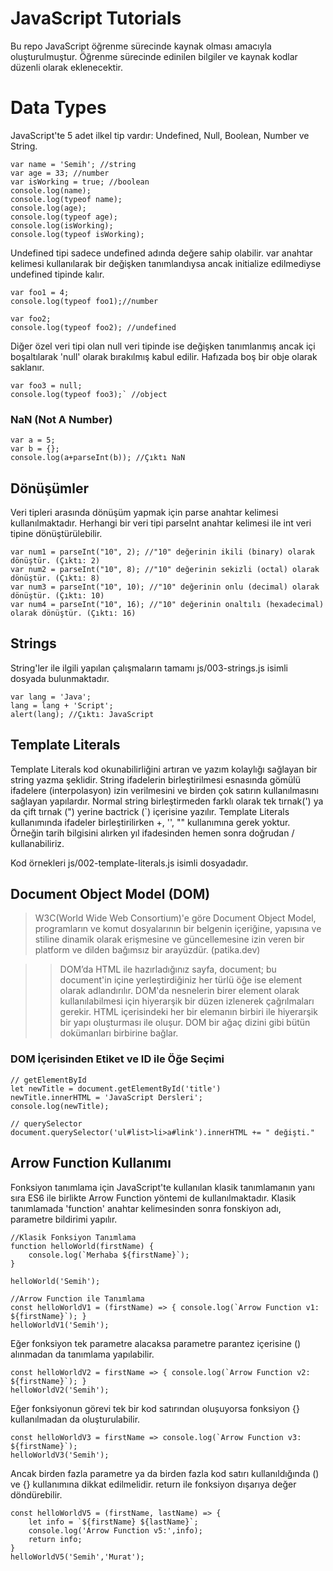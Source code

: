 # JavaScript Tutorials
Bu repo JavaScript öğrenme sürecinde kaynak olması amacıyla oluşturulmuştur. Öğrenme sürecinde edinilen bilgiler ve kaynak kodlar düzenli olarak eklenecektir.

# Data Types
JavaScript'te 5 adet ilkel tip vardır: Undefined, Null, Boolean, Number ve String.

```
var name = 'Semih'; //string
var age = 33; //number
var isWorking = true; //boolean
console.log(name);
console.log(typeof name);
console.log(age);
console.log(typeof age);
console.log(isWorking);
console.log(typeof isWorking);
```

Undefined tipi sadece undefined adında değere sahip olabilir. var anahtar kelimesi kullanılarak bir değişken tanımlandıysa ancak initialize edilmediyse undefined tipinde kalır.

```
var foo1 = 4;
console.log(typeof foo1);//number

var foo2;
console.log(typeof foo2); //undefined
```

Diğer özel veri tipi olan null veri tipinde ise değişken tanımlanmış ancak içi boşaltılarak 'null' olarak bırakılmış kabul edilir. Hafızada boş bir obje olarak saklanır.

```
var foo3 = null;
console.log(typeof foo3);` //object
```

### NaN (Not A Number)
```
var a = 5;
var b = {};
console.log(a+parseInt(b)); //Çıktı NaN
```

## Dönüşümler
Veri tipleri arasında dönüşüm yapmak için parse anahtar kelimesi kullanılmaktadır. Herhangi bir veri tipi parseInt anahtar kelimesi ile int veri tipine dönüştürülebilir.

```
var num1 = parseInt("10", 2); //"10" değerinin ikili (binary) olarak dönüştür. (Çıktı: 2)
var num2 = parseInt("10", 8); //"10" değerinin sekizli (octal) olarak dönüştür. (Çıktı: 8)
var num3 = parseInt("10", 10); //"10" değerinin onlu (decimal) olarak dönüştür. (Çıktı: 10)
var num4 = parseInt("10", 16); //"10" değerinin onaltılı (hexadecimal) olarak dönüştür. (Çıktı: 16)
```

## Strings
String'ler ile ilgili yapılan çalışmaların tamamı js/003-strings.js isimli dosyada bulunmaktadır.
```
var lang = 'Java';
lang = lang + 'Script';
alert(lang); //Çıktı: JavaScript
```

## Template Literals

Template Literals kod okunabilirliğini artıran ve yazım kolaylığı sağlayan bir string yazma şeklidir.  String ifadelerin birleştirilmesi esnasında gömülü ifadelere (interpolasyon) izin verilmesini ve birden çok satırın kullanılmasını sağlayan yapılardır. Normal string birleştirmeden farklı olarak tek tırnak(') ya da çift tırnak (") yerine bactrick (`) içerisine yazılır.
Template Literals kullanımında ifadeler birleştirilirken +, '', "" kullanımına gerek yoktur. Örneğin tarih bilgisini alırken yıl ifadesinden hemen sonra doğrudan / kullanabiliriz. 

Kod örnekleri js/002-template-literals.js isimli dosyadadır.

## Document Object Model (DOM)
> W3C(World Wide Web Consortium)'e göre Document Object Model, programların ve komut dosyalarının bir belgenin içeriğine, yapısına ve stiline dinamik olarak erişmesine ve güncellemesine izin veren bir platform ve dilden bağımsız bir arayüzdür. (patika.dev)

>> DOM’da HTML ile hazırladığınız sayfa, document; bu document'in içine yerleştirdiğiniz her türlü öğe ise element olarak adlandırılır. DOM'da nesnelerin birer element olarak kullanılabilmesi için hiyerarşik bir düzen izlenerek çağrılmaları gerekir. HTML içerisindeki her bir elemanın birbiri ile hiyerarşik bir yapı oluşturması ile oluşur. DOM bir ağaç dizini gibi bütün dokümanları birbirine bağlar.

### DOM İçerisinden Etiket ve ID ile Öğe Seçimi
```
// getElementById
let newTitle = document.getElementById('title')
newTitle.innerHTML = 'JavaScript Dersleri';
console.log(newTitle);

// querySelector
document.querySelector('ul#list>li>a#link').innerHTML += " değişti."
```

## Arrow Function Kullanımı
Fonksiyon tanımlama için JavaScript'te kullanılan klasik tanımlamanın yanı sıra ES6 ile birlikte Arrow Function yöntemi de kullanılmaktadır. Klasik tanımlamada 'function' anahtar kelimesinden sonra fonskiyon adı, parametre bildirimi yapılır.
```
//Klasik Fonksiyon Tanımlama
function helloWorld(firstName) {
    console.log(`Merhaba ${firstName}`);
}

helloWorld('Semih');
```
```
//Arrow Function ile Tanımlama
const helloWorldV1 = (firstName) => { console.log(`Arrow Function v1: ${firstName}`); }
helloWorldV1('Semih');
```
Eğer fonksiyon tek parametre alacaksa parametre parantez içerisine () alınmadan da tanımlama yapılabilir. 
```
const helloWorldV2 = firstName => { console.log(`Arrow Function v2: ${firstName}`); }
helloWorldV2('Semih');
```
Eğer fonksiyonun görevi tek bir kod satırından oluşuyorsa fonksiyon {} kullanılmadan da oluşturulabilir.
```
const helloWorldV3 = firstName => console.log(`Arrow Function v3: ${firstName}`);
helloWorldV3('Semih');
```
Ancak birden fazla parametre ya da birden fazla kod satırı kullanıldığında () ve {} kullanımına dikkat edilmelidir. return ile fonksiyon dışarıya değer döndürebilir. 
```
const helloWorldV5 = (firstName, lastName) => {
    let info = `${firstName} ${lastName}`;
    console.log('Arrow Function v5:',info);
    return info;
}
helloWorldV5('Semih','Murat');
```
